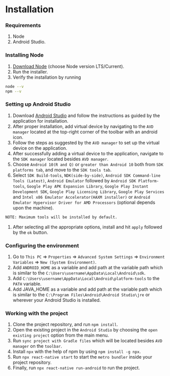 # Installation

### Requirements

1. Node
1. Android Studio.

### Installing Node

1. [Download Node](https://nodejs.org/en/download/) (choose Node version LTS/Current).
1. Run the installer.
1. Verify the installation by running
```zsh
node --v
npm --v
```

### Setting up Android Studio

1. Download [Android Studio](https://developer.android.com/studio) and follow the instructions as guided by the application for installation.
1. After proper installation, add virtual device by navigating to the `AVD manager` located at the top-right corner of the toolbar with an android icon.
1. Follow the steps as suggested by the `AVD manager` to set up the virtual device on the application.
1. After successfully adding a virtual device to the application, navigate to the `SDK manager` located besides `AVD manager`.
1. Choose `Android 10(R and Q)` or `greater than Android 10` both from `SDK platforms tab`, and move to the `SDK tools tab`.
1. Select `SDK Build-tools`, `NDK(side-by-side)`, `Android SDK Command-line Tools (Latest)`, `Android Emulator` followed by `Android SDK Platform-tools`, `Google Play APK Expansion Library`, `Google Play Instant Development SDK`, `Google Play Licensing Library`, `Google Play Services` and `Intel x86 Emulator Accelerator(HAXM installer)` or `Android Emulator Hypervisor Driver for AMD Processors` (optional depends upon the machine).
```zsh
NOTE: Maximum tools will be installed by default.
```
1. After selecting all the appropriate options, install and hit `apply` followed by the `ok` button.


### Configuring the environment

1. Go to `This PC` => `Properties` => `Advanced System Settings` => `Environment Variables` => `New (System Environment)`.
1. Add `ANDROID_HOME` as a variable and add path at the variable path which is similar to the `C:\Users\username\AppData\Local\Android\sdk`.
1. Add `C:\Users\username\AppData\Local\Android\platform-tools` to the `PATH` variable.
1. Add JAVA_HOME as a variable and add path at the variable path which is similar to the `C:\Program Files\Android\Android Studio\jre` or wherever your Android Studio is installed.

### Working with the project

1. Clone the project repository, and run `npm install`.
1. Open the existing project in the `Android Studio` by choosing the `open existing project` option from the main menu.
1. Run `sync project with Gradle files` which will be located besides `AVD manager` on the `toolbar`.
1. Install `npx` with the help of npm by using `npm install -g npx`.
1. Run `npx react-native start` to start the `metro bundler` inside your project repository.
1. Finally, run `npx react-native run-android` to run the project.

